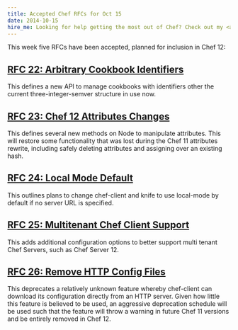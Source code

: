 ```yaml
---
title: Accepted Chef RFCs for Oct 15
date: 2014-10-15
hire_me: Looking for help getting the most out of Chef? Check out my <a href="/training/">training</a> and <a href="/consulting/">consulting</a> services.
---
```


This week five RFCs have been accepted, planned for inclusion in Chef 12:

## [RFC 22: Arbitrary Cookbook Identifiers](https://github.com/opscode/chef-rfc/blob/master/rfc022-arbitrary-cookbook-identifiers.md)

This defines a new API to manage cookbooks with identifiers other the current
three-integer-semver structure in use now.

## [RFC 23: Chef 12 Attributes Changes](https://github.com/opscode/chef-rfc/blob/master/rfc023-chef-12-attributes-changes.md)

This defines several new methods on Node to manipulate attributes. This will
restore some functionality that was lost during the Chef 11 attributes rewrite,
including safely deleting attributes and assigning over an existing hash.

## [RFC 24: Local Mode Default](https://github.com/opscode/chef-rfc/blob/master/rfc024-local-mode-default.md)

This outlines plans to change chef-client and knife to use local-mode by default
if no server URL is specified.

## [RFC 25: Multitenant Chef Client Support](https://github.com/opscode/chef-rfc/blob/master/rfc025-multitenant-chef-client-support.md)

This adds additional configuration options to better support multi tenant Chef
Servers, such as Chef Server 12.

## [RFC 26: Remove HTTP Config Files](https://github.com/opscode/chef-rfc/blob/master/rfc026-remove-http-config-files.md)

This deprecates a relatively unknown feature whereby chef-client can download
its configuration directly from an HTTP server. Given how little this feature is
believed to be used, an aggressive deprecation schedule will be used such that
the feature will throw a warning in future Chef 11 versions and be entirely
removed in Chef 12.
